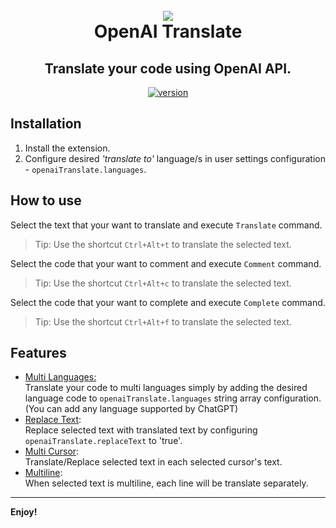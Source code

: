 <h1 align="center">
  <br>
  <img src="https://raw.githubusercontent.com/stark-eth/openai-translate-vscode/master/assets/icons/icon.ico">
  <br>
  OpenAI Translate
</h1>
<h2 align="center">Translate your code using OpenAI API.</a>
</h2>
<p align="center">
  <a href="https://github.com/stark-eth/openai-translate-vscode/releases"><img src="https://img.shields.io/github/release/stark-eth/openai-translate-vscode.svg" alt="version"></a>
</p>

## Installation
1. Install the extension.
2. Configure desired *'translate to'* language/s in user settings configuration - `openaiTranslate.languages`.

## How to use
Select the text that your want to translate and execute `Translate` command.
> Tip: Use the shortcut `Ctrl+Alt+t` to translate the selected text.

Select the code that your want to comment and execute `Comment` command.
> Tip: Use the shortcut `Ctrl+Alt+c` to translate the selected text.

Select the code that your want to complete and execute `Complete` command.
> Tip: Use the shortcut `Ctrl+Alt+f` to translate the selected text.

## Features
* <u>Multi Languages:</u><br>Translate your code to multi languages simply by adding the desired language code to `openaiTranslate.languages` string array configuration.(You can add any language supported by ChatGPT)
* <u>Replace Text</u>:<br>Replace selected text with translated text by configuring `openaiTranslate.replaceText` to 'true'.
* <u>Multi Cursor</u>:<br>Translate/Replace selected text in each selected cursor's text.
* <u>Multiline</u>:<br>When selected text is multiline, each line will be translate separately.

-----------------------------------------------------------------------------------------------------------

**Enjoy!**
